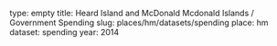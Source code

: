 type: empty
title: Heard Island and McDonald Mcdonald Islands / Government Spending
slug: places/hm/datasets/spending
place: hm
dataset: spending
year: 2014
